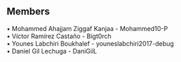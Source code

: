 ## Members
• Mohammed Ahajjam Ziggaf Kanjaa - Mohammed10-P  
• Víctor Ramírez Castaño - Bigt0rch  
• Younes Labchiri Boukhalef - youneslabchiri2017-debug  
• Daniel Gil Lechuga - DaniGilL

